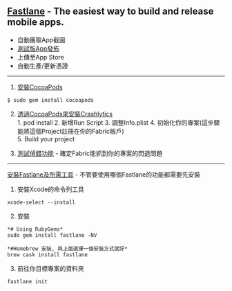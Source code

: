 
## [Fastlane](https://fastlane.tools/) - The easiest way to build and release mobile apps.  

- 自動獲取App截圖
- [測試版App發佈](https://github.com/vincentLin113/learn-fastlane/blob/master/BETA_DEPLOYMENT.md)
- 上傳至App Store
- 自動生產/更新憑證

- - - -

1. [安裝CocoaPods](https://guides.cocoapods.org/using/getting-started.html)  

```
$ sudo gem install cocoapods
```  

2. [透過CocoaPods來安裝Crashlytics](https://fabric.io/kits/ios/crashlytics/install)  
			1. pod install
			2. 新增Run Script
			3. 調整Info.plist
			4. 初始化你的專案(這步驟能將這個Project註冊在你的Fabric帳戶)  
			5. Build your project


3. [測試偵錯功能](https://fabric.io/kits/ios/crashlytics/features) - 確定Fabric能抓到你的專案的閃退問題

- - - -

[安裝Fastlane及所需工具](https://docs.fastlane.tools/getting-started/ios/setup/) - 不管要使用哪個Fastlane的功能都需要先安裝

1. 安裝Xcode的命令列工具

```
xcode-select --install
```

2. 安裝

```
*# Using RubyGems*
sudo gem install fastlane -NV

*#Homebrew 安裝, 與上面選擇一個安裝方式就好*
brew cask install fastlane
```

3. 前往你目標專案的資料夾

```
fastlane init
```


